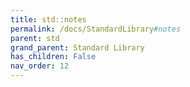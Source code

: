 ```yaml
---
title: std::notes
permalink: /docs/StandardLibrary#notes
parent: std
grand_parent: Standard Library
has_children: False
nav_order: 12
---
```

